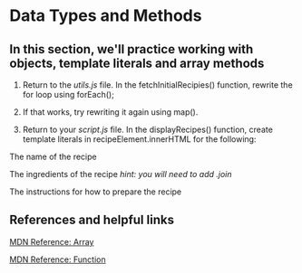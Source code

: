 # Data Types and Methods



## In this section, we'll practice working with objects, template literals and array methods


1.  Return to the _utils.js_ file.  In the fetchInitialRecipies() function, rewrite the for loop using forEach();

2. If that works, try rewriting it again using map().

3. Return to your _script.js_ file.  In the displayRecipes() function, create template literals in recipeElement.innerHTML for the following:
<p>The name of the recipe</p>
<p> The ingredients of the recipe <i>hint: you will need to add .join</i></p>
<p> The instructions for how to prepare the recipe</p>


 
## References and helpful links

[MDN Reference: Array](https://developer.mozilla.org/en-US/docs/Web/JavaScript/Reference/Global_Objects/Array)

[MDN Reference: Function](https://developer.mozilla.org/en-US/docs/Glossary/Function)
